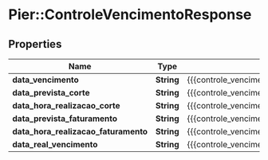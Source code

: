 # Pier::ControleVencimentoResponse

## Properties
Name | Type | Description | Notes
------------ | ------------- | ------------- | -------------
**data_vencimento** | **String** | {{{controle_vencimento_response_data_vencimento_value}}} | [optional] 
**data_prevista_corte** | **String** | {{{controle_vencimento_response_data_prevista_corte_value}}} | [optional] 
**data_hora_realizacao_corte** | **String** | {{{controle_vencimento_response_data_hora_realizacao_corte_value}}} | [optional] 
**data_prevista_faturamento** | **String** | {{{controle_vencimento_response_data_prevista_faturamento_value}}} | [optional] 
**data_hora_realizacao_faturamento** | **String** | {{{controle_vencimento_response_data_hora_realizacao_faturamento_value}}} | [optional] 
**data_real_vencimento** | **String** | {{{controle_vencimento_response_data_real_vencimento_value}}} | [optional] 



